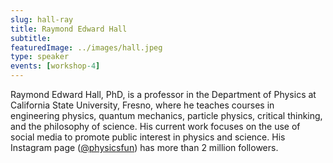 ```yaml
---
slug: hall-ray
title: Raymond Edward Hall
subtitle:
featuredImage: ../images/hall.jpeg
type: speaker
events: [workshop-4]
---
```


<!-- Yay, no errors, warnings, or alerts! -->

Raymond Edward Hall, PhD, is a professor in the Department of Physics at California State University, Fresno, where he teaches courses in engineering physics, quantum mechanics, particle physics, critical thinking, and the philosophy of science. His current work focuses on the use of social media to promote public interest in physics and science. His Instagram page ([@physicsfun](http://instagram.com/physicsfun)) has more than 2 million followers.
